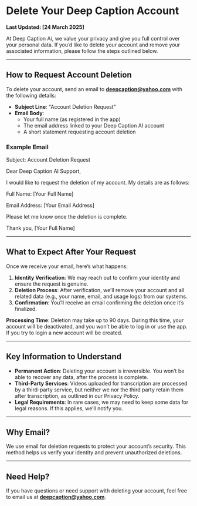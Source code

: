 # Delete Your Deep Caption Account

**Last Updated: [24 March 2025]**

At Deep Caption Ai, we value your privacy and give you full control over your personal data. If you’d like to delete your account and remove your associated information, please follow the steps outlined below.

---

## How to Request Account Deletion

To delete your account, send an email to **deepcaption@yahoo.com** with the following details:

- **Subject Line**: "Account Deletion Request"
- **Email Body**:
  - Your full name (as registered in the app)
  - The email address linked to your Deep Caption AI account
  - A short statement requesting account deletion

### Example Email
Subject: Account Deletion Request

Dear Deep Caption AI Support,

I would like to request the deletion of my account. My details are as follows:

Full Name: [Your Full Name]

Email Address: [Your Email Address]


Please let me know once the deletion is complete.

Thank you,
[Your Full Name]

---

## What to Expect After Your Request

Once we receive your email, here’s what happens:

1. **Identity Verification**: We may reach out to confirm your identity and ensure the request is genuine.
2. **Deletion Process**: After verification, we’ll remove your account and all related data (e.g., your name, email, and usage logs) from our systems.
3. **Confirmation**: You’ll receive an email confirming the deletion once it’s finalized.

**Processing Time**: Deletion may take up to 90 days. During this time, your account will be deactivated, and you won’t be able to log in or use the app. If you try to login a new account will be created.

---

## Key Information to Understand

- **Permanent Action**: Deleting your account is irreversible. You won’t be able to recover any data, after the process is complete.
- **Third-Party Services**: Videos uploaded for transcription are processed by a third-party service, but neither we nor the third party retain them after transcription, as outlined in our Privacy Policy.
- **Legal Requirements**: In rare cases, we may need to keep some data for legal reasons. If this applies, we’ll notify you.

---

## Why Email?

We use email for deletion requests to protect your account’s security. This method helps us verify your identity and prevent unauthorized deletions.

---

## Need Help?

If you have questions or need support with deleting your account, feel free to email us at **deepcaption@yahoo.com**.